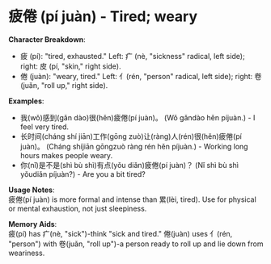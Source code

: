 # **疲倦 (pí juàn) - Tired; weary**

**Character Breakdown**:  
- 疲 (pí): "tired, exhausted." Left: 疒 (nè, "sickness" radical, left side); right: 皮 (pí, "skin," right side).  
- 倦 (juàn): "weary, tired." Left: 亻(rén, "person" radical, left side); right: 卷 (juǎn, "roll up," right side).

**Examples**:  
- 我(wǒ)感到(gǎn dào)很(hěn)疲倦(pí juàn)。 (Wǒ gǎndào hěn píjuàn.) - I feel very tired.  
- 长时间(cháng shí jiān)工作(gōng zuò)让(ràng)人(rén)很(hěn)疲倦(pí juàn)。 (Cháng shíjiān gōngzuò ràng rén hěn píjuàn.) - Working long hours makes people weary.  
- 你(nǐ)是不是(shì bù shì)有点(yǒu diǎn)疲倦(pí juàn)？ (Nǐ shì bù shì yǒudiǎn píjuàn?) - Are you a bit tired?

**Usage Notes**:  
疲倦(pí juàn) is more formal and intense than 累(lèi, tired). Use for physical or mental exhaustion, not just sleepiness.

**Memory Aids**:  
疲(pí) has 疒(nè, "sick")-think "sick and tired." 倦(juàn) uses 亻(rén, "person") with 卷(juǎn, "roll up")-a person ready to roll up and lie down from weariness.